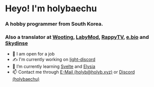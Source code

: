 # Heyo! I'm holybaechu
### A hobby programmer from South Korea.
### Also a translator at [Wooting](https://wooting.io/), [LabyMod](https://labymod.net/), [RappyTV](https://rappytv.com/), [e.bio](https://ebio.gg/) and [Skydinse](https://www.skydinse.net/)

- 🔭 I am open for a job
- ✍️ I'm currently working on [light-discord](https://github.com/light-discord/light-discord/)
- 🌱 I’m currently learning [Svelte](https://svelte.dev/) and [Elysia](https://elysiajs.com/)
- 📫 Contact me through [E-Mail (holyb@holyb.xyz)](mailto:holyb@holyb.xyz/) or [Discord (holybaechu)](https://discord.com/users/485289286246334476)
